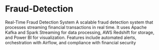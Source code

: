 # Fraud-Detection
Real-Time Fraud Detection System A scalable fraud detection system that processes streaming financial transactions in real time. It uses Apache Kafka and Spark Streaming for data processing, AWS Redshift for storage, and Power BI for visualization. Features include automated alerts, orchestration with Airflow, and compliance with financial security

